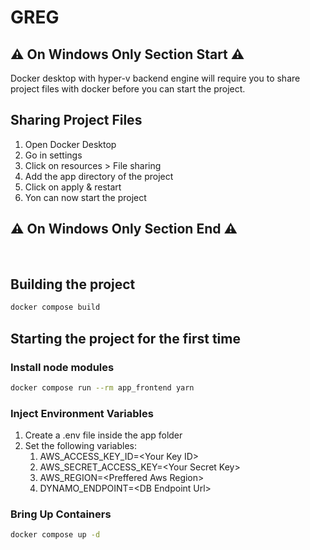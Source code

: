 # GREG

## ⚠️ On Windows Only Section Start ⚠️
Docker desktop with hyper-v backend engine will require you to share project files with docker before you can start the project.

## Sharing Project Files
1. Open Docker Desktop
2. Go in settings
3. Click on resources > File sharing
4. Add the app directory of the project
5. Click on apply & restart
6. Yon can now start the project

## ⚠️ On Windows Only Section End ⚠️
</br>

## Building the project

```bash
docker compose build
```

## Starting the project for the first time

### Install node modules
```bash
docker compose run --rm app_frontend yarn
```

### Inject Environment Variables
1.  Create a .env file inside the app folder
2.  Set the following variables:
    1.  AWS_ACCESS_KEY_ID=\<Your Key ID\>
    2.  AWS_SECRET_ACCESS_KEY=\<Your Secret Key\>
    3.  AWS_REGION=\<Preffered Aws Region\>
    4.  DYNAMO_ENDPOINT=\<DB Endpoint Url\>

### Bring Up Containers
```bash
docker compose up -d
```



